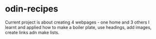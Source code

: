 # odin-recipes
Current project is about creating 4 webpages - one home and 3 others
I learnt and applied how to make a boiler plate, use headings, add images, create links adn make lists.